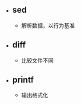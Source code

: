 - ## sed
	- 解析数据，以行为基准
- ## diff
	- 比较文件不同
- ## printf
	- 	输出格式化


<!--stackedit_data:
eyJoaXN0b3J5IjpbLTczMzI1OTQ2NV19
-->